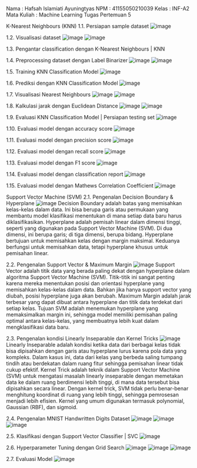 Nama		: Hafsah Islamiati Ayuningtyas
NPM		: 41155050210039
Kelas		: INF-A2
Mata Kuliah	: Machine Learning
Tugas Pertemuan 5

K-Nearest Neighbours (KNN)
1.1.	Persiapan sample dataset
 ![image](https://github.com/user-attachments/assets/5666f425-bdb7-44ed-9e13-e37d46333870)

1.2.	Visualisasi dataset
 ![image](https://github.com/user-attachments/assets/09ec0ae6-51d4-45a8-9411-671ae22275c8)
 ![image](https://github.com/user-attachments/assets/19236970-7ea1-4067-acd7-94638989cbd5)

1.3.	Pengantar classification dengan K-Nearest Neighbours | KNN

1.4. Preprocessing dataset dengan Label Binarizer
 ![image](https://github.com/user-attachments/assets/800afc88-1a58-42c1-b617-76babba0844b)
 ![image](https://github.com/user-attachments/assets/cb5fb0b4-d3e3-46bd-b2ef-f9539a2661e1)

1.5.	Training KNN Classification Model
 ![image](https://github.com/user-attachments/assets/a74c8568-1e60-476d-9152-8b2a4a7d86d8)

1.6.	Prediksi dengan KNN Classification Model
 ![image](https://github.com/user-attachments/assets/572eaef6-5488-442d-ae2c-7d70be99e9e5)

1.7.	Visualisasi Nearest Neighbours
 ![image](https://github.com/user-attachments/assets/10d5a910-2b40-47f4-a6db-c826c6221cec)
 ![image](https://github.com/user-attachments/assets/30da7ca4-d11c-4475-8644-bb4026c82df2)

1.8.	Kalkulasi jarak dengan Euclidean Distance
 ![image](https://github.com/user-attachments/assets/478cad90-b262-474d-9937-c6473c33cf22)
 ![image](https://github.com/user-attachments/assets/352c3e71-697e-481e-8d4f-2d3d114d155e)

1.9.	Evaluasi KNN Classification Model | Persiapan testing set
 ![image](https://github.com/user-attachments/assets/130c0c33-2bd0-4a06-b51a-61f54fc39d4b)

1.10.	Evaluasi model dengan accuracy score
 ![image](https://github.com/user-attachments/assets/8c2a3d7f-e33c-421d-baab-0e5fb47ba006)

1.11.	Evaluasi model dengan precision score
 ![image](https://github.com/user-attachments/assets/75b9b9b7-1449-48de-a707-034f20be1437)

1.12.	Evaluasi model dengan recall score
 ![image](https://github.com/user-attachments/assets/ec57168a-d593-4391-b814-acbc6dd77db9)

1.13.	Evaluasi model dengan F1 score
 ![image](https://github.com/user-attachments/assets/a89baf7c-036f-4964-b3db-740251e6c6ab)

1.14.	Evaluasi model dengan classification report
 ![image](https://github.com/user-attachments/assets/cb2b4437-df2b-427a-8038-9074b8ddf7e8)

1.15.	Evaluasi model dengan Mathews Correlation Coefficient
 ![image](https://github.com/user-attachments/assets/0c910824-7676-4bd2-9f1c-33d44d775d55)

Support Vector Machine (SVM)
2.1. Pengenalan Decision Boundary & Hyperplane
 ![image](https://github.com/user-attachments/assets/dc602c7b-b8fb-43b9-9925-b8a9f2c851b5)
Decision Boundary adalah batas yang memisahkan kelas-kelas dalam data. Ini bisa berupa garis atau permukaan yang membantu model klasifikasi menentukan di mana setiap data baru harus diklasifikasikan.
Hyperplane adalah pemisah linear dalam dimensi tinggi, seperti yang digunakan pada Support Vector Machine (SVM). Di dua dimensi, ini berupa garis; di tiga dimensi, berupa bidang. Hyperplane bertujuan untuk memisahkan kelas dengan margin maksimal. 
Keduanya berfungsi untuk memisahkan data, tetapi hyperplane khusus untuk pemisahan linear.

2.2. Pengenalan Support Vector & Maximum Margin
  ![image](https://github.com/user-attachments/assets/87153fec-8983-42c7-bcd2-ea0cb84522da)
Support Vector adalah titik data yang berada paling dekat dengan hyperplane dalam algoritma Support Vector Machine (SVM). Titik-titik ini sangat penting karena mereka menentukan posisi dan orientasi hyperplane yang memisahkan kelas-kelas dalam data. Bahkan jika hanya support vector yang diubah, posisi hyperplane juga akan berubah.
Maximum Margin adalah jarak terbesar yang dapat dibuat antara hyperplane dan titik data terdekat dari setiap kelas. Tujuan SVM adalah menemukan hyperplane yang memaksimalkan margin ini, sehingga model memiliki pemisahan paling optimal antara kelas-kelas, yang membuatnya lebih kuat dalam mengklasifikasi data baru.

2.3. Pengenalan kondisi Linearly Inseparable dan Kernel Tricks
 ![image](https://github.com/user-attachments/assets/584da6c8-5102-4c53-9bc1-40b634463cee)
Linearly Inseparable adalah kondisi ketika data dari berbagai kelas tidak bisa dipisahkan dengan garis atau hyperplane lurus karena pola data yang kompleks. Dalam kasus ini, data dari kelas yang berbeda saling tumpang tindih atau berdekatan dalam ruang fitur sehingga pemisahan linear tidak cukup efektif.
Kernel Trick adalah teknik dalam Support Vector Machine (SVM) untuk mengatasi masalah linearly inseparable dengan memetakan data ke dalam ruang berdimensi lebih tinggi, di mana data tersebut bisa dipisahkan secara linear. Dengan kernel trick, SVM tidak perlu benar-benar menghitung koordinat di ruang yang lebih tinggi, sehingga pemrosesan menjadi lebih efisien. Kernel yang umum digunakan termasuk polynomial, Gaussian (RBF), dan sigmoid.

2.4. Pengenalan MNIST Handwritten Digits Dataset
 ![image](https://github.com/user-attachments/assets/a1398bca-3dca-40f2-b99f-011c929d4584)
 ![image](https://github.com/user-attachments/assets/5ca75713-65b5-4800-88b0-daa9b5b591ac)
 ![image](https://github.com/user-attachments/assets/7972df48-2599-40e0-ab4e-195d853ec9d5)

2.5. Klasifikasi dengan Support Vector Classifier | SVC
 ![image](https://github.com/user-attachments/assets/64797d19-062c-443b-b1d5-6586c1e50d79)

2.6. Hyperparameter Tuning dengan Grid Search
 ![image](https://github.com/user-attachments/assets/0b5663f2-f1da-4569-83ed-741f97c7a9b2)
 ![image](https://github.com/user-attachments/assets/652caff2-7b78-41af-8a1f-cc7f8a81720f)
 ![image](https://github.com/user-attachments/assets/b7a5981d-de98-4e61-8576-ae4dd6d21321)

2.7. Evaluasi Model
 ![image](https://github.com/user-attachments/assets/2547f143-6af6-425d-9fc4-b79d419d7673)
